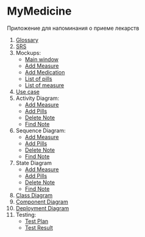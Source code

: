 # MyMedicine
Приложение для напоминания о приеме лекарств

1. [Glossary](https://github.com/EvgeniyaKorsakova650504/MyMedicine/blob/master/Documentation/Glossary.md)
1. [SRS](https://github.com/EvgeniyaKorsakova650504/MyMedicine/blob/master/Documentation/SRS.md)
1. Mockups:
   * [Main window](https://github.com/EvgeniyaKorsakova650504/MyMedicine/blob/master/Mockups/Main.png)
   * [Add Measure](https://github.com/EvgeniyaKorsakova650504/MyMedicine/blob/master/Mockups/AddMeasure.png)
   * [Add Medication](https://github.com/EvgeniyaKorsakova650504/MyMedicine/blob/master/Mockups/AddPill.png)
   * [List of pills](https://github.com/EvgeniyaKorsakova650504/MyMedicine/blob/master/Mockups/ListOfPills.png)
   * [List of measure](https://github.com/EvgeniyaKorsakova650504/MyMedicine/blob/master/Mockups/ListOfMeasure.png)
1. [Use case](https://github.com/EvgeniyaKorsakova650504/MyMedicine/blob/master/Diagrams/UseCase.png)
1. Activity Diagram:
   * [Add Measure](https://github.com/EvgeniyaKorsakova650504/MyMedicine/blob/master/Diagrams/Activity/AddMeasureActivity.png)
   * [Add Pills](https://github.com/EvgeniyaKorsakova650504/MyMedicine/blob/master/Diagrams/Activity/AddPillsActivity.png)
   * [Delete Note](https://github.com/EvgeniyaKorsakova650504/MyMedicine/blob/master/Diagrams/Activity/DeleteActivity.png)
   * [Find Note](https://github.com/EvgeniyaKorsakova650504/MyMedicine/blob/master/Diagrams/Activity/FindItemActivity.png)   
1. Sequence Diagram:
   * [Add Measure](https://github.com/EvgeniyaKorsakova650504/MyMedicine/blob/master/Diagrams/Sequence/AddMeasureSequence.png)
   * [Add Pills](https://github.com/EvgeniyaKorsakova650504/MyMedicine/blob/master/Diagrams/Sequence/AddPillsSequence.png)
   * [Delete Note](https://github.com/EvgeniyaKorsakova650504/MyMedicine/blob/master/Diagrams/Sequence/DeleteItemSequence.png)
   * [Find Note](https://github.com/EvgeniyaKorsakova650504/MyMedicine/blob/master/Diagrams/Sequence/FindItemSequence.png)   
1. State Diagram
   * [Add Measure](https://github.com/EvgeniyaKorsakova650504/MyMedicine/blob/master/Diagrams/State/AddMeasureState.png)
   * [Add Pills](https://github.com/EvgeniyaKorsakova650504/MyMedicine/blob/master/Diagrams/State/AddPillState.png)
   * [Delete Note](https://github.com/EvgeniyaKorsakova650504/MyMedicine/blob/master/Diagrams/State/DeleteState.png)
   * [Find Note](https://github.com/EvgeniyaKorsakova650504/MyMedicine/blob/master/Diagrams/State/FindMeasureState.png)   
1. [Class Diagram](https://github.com/EvgeniyaKorsakova650504/MyMedicine/blob/master/Diagrams/Class%20Diagram.png)
1. [Component Diagram](https://github.com/EvgeniyaKorsakova650504/MyMedicine/blob/master/Diagrams/Component%20Diagram.PNG)
1. [Deployment Diagram](https://github.com/EvgeniyaKorsakova650504/MyMedicine/blob/master/Diagrams/Deployment%20Diagram.PNG)
1. Testing:
   * [Test Plan](https://github.com/EvgeniyaKorsakova650504/MyMedicine/blob/master/Documentation/TestPlan.md)
   * [Test Result](https://github.com/EvgeniyaKorsakova650504/MyMedicine/blob/master/Documentation/TestResult.md)
